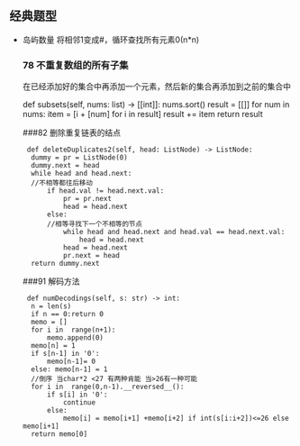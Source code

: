 ## 经典题型
- 岛屿数量 将相邻1变成#，循环查找所有元素0(n*n)

    ### 78 不重复数组的所有子集
    在已经添加好的集合中再添加一个元素，然后新的集合再添加到之前的集合中
    
    
    def subsets(self, nums: list) -> [[int]]:
        nums.sort()
        result = [[]]
        for num in nums:
            item = [i + [num] for i in result]
            result += item
        return result
    
    
   ###82 删除重复链表的结点
   
       def deleteDuplicates2(self, head: ListNode) -> ListNode:
        dummy = pr = ListNode(0)
        dummy.next = head
        while head and head.next:
        //不相等都往后移动
            if head.val != head.next.val:
                pr = pr.next
                head = head.next
            else:
            //相等寻找下一个不相等的节点
                while head and head.next and head.val == head.next.val:
                    head = head.next
                head = head.next
                pr.next = head
        return dummy.next
    
   ###91 解码方法
   
       def numDecodings(self, s: str) -> int:
        n = len(s)
        if n == 0:return 0
        memo = []
        for i in  range(n+1):
            memo.append(0)
        memo[n] = 1
        if s[n-1] in '0':
            memo[n-1]= 0
        else: memo[n-1] = 1
        //倒序 当char*2 <27 有两种肯能 当>26有一种可能
        for i in  range(0,n-1).__reversed__():
            if s[i] in '0':
                continue
            else: 
                memo[i] = memo[i+1] +memo[i+2] if int(s[i:i+2])<=26 else memo[i+1]
        return memo[0]
    